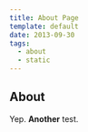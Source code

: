 ```yaml
---
title: About Page
template: default
date: 2013-09-30
tags:
  - about
  - static
---
```


## About

Yep. **Another** test.
